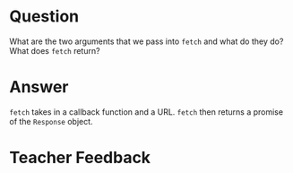 # Question
What are the two arguments that we pass into `fetch` and what do they do? What does `fetch` return?

# Answer
`fetch` takes in a callback function and a URL. `fetch` then returns a promise of the `Response` object.

# Teacher Feedback